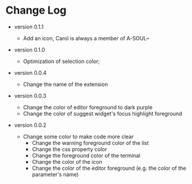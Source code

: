 # Change Log
- version 0.1.1
  - Add an icon, Carol is always a member of A-SOUL~
- version 0.1.0
  - Optimization of selection color;
- version 0.0.4
  - Change the name of the extension

- version 0.0.3
  - Change the color of editor foreground to dark purple
  - Change the color of suggest widget's focus highlight foreground

- version 0.0.2
  - Change some color to make code more clear 
    - Change the warning foreground color of the list
    - Change the css property color  
    - Change the foreground color of the terminal
    - Change the color of the icon
    - Change the color of the editor foreground (e.g. the color of the parameter's name)
